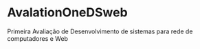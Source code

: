 # AvalationOneDSweb
Primeira Avaliação de Desenvolvimento de sistemas para rede de computadores e Web
